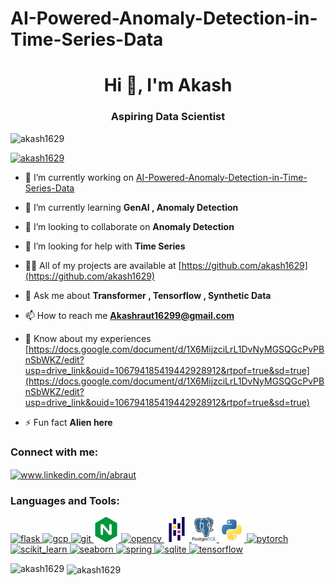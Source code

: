 # AI-Powered-Anomaly-Detection-in-Time-Series-Data
<h1 align="center">Hi 👋, I'm Akash</h1>
<h3 align="center">Aspiring Data Scientist</h3>

<p align="left"> <img src="https://komarev.com/ghpvc/?username=akash1629&label=Profile%20views&color=0e75b6&style=flat" alt="akash1629" /> </p>

<p align="left"> <a href="https://github.com/ryo-ma/github-profile-trophy"><img src="https://github-profile-trophy.vercel.app/?username=akash1629" alt="akash1629" /></a> </p>

- 🔭 I’m currently working on [AI-Powered-Anomaly-Detection-in-Time-Series-Data](https://github.com/akash1629/AI-Powered-Anomaly-Detection-in-Time-Series-Data)

- 🌱 I’m currently learning **GenAI , Anomaly Detection**

- 👯 I’m looking to collaborate on **Anomaly Detection**

- 🤝 I’m looking for help with **Time Series**

- 👨‍💻 All of my projects are available at [https://github.com/akash1629](https://github.com/akash1629)

- 💬 Ask me about **Transformer , Tensorflow , Synthetic Data**

- 📫 How to reach me **Akashraut16299@gmail.com**

- 📄 Know about my experiences [https://docs.google.com/document/d/1X6MijzciLrL1DvNyMGSQGcPvPBnSbWKZ/edit?usp=drive_link&ouid=106794185419442928912&rtpof=true&sd=true](https://docs.google.com/document/d/1X6MijzciLrL1DvNyMGSQGcPvPBnSbWKZ/edit?usp=drive_link&ouid=106794185419442928912&rtpof=true&sd=true)

- ⚡ Fun fact **Alien here**

<h3 align="left">Connect with me:</h3>
<p align="left">
<a href="https://linkedin.com/in/www.linkedin.com/in/abraut" target="blank"><img align="center" src="https://raw.githubusercontent.com/rahuldkjain/github-profile-readme-generator/master/src/images/icons/Social/linked-in-alt.svg" alt="www.linkedin.com/in/abraut" height="30" width="40" /></a>
</p>

<h3 align="left">Languages and Tools:</h3>
<p align="left"> <a href="https://flask.palletsprojects.com/" target="_blank" rel="noreferrer"> <img src="https://www.vectorlogo.zone/logos/pocoo_flask/pocoo_flask-icon.svg" alt="flask" width="40" height="40"/> </a> <a href="https://cloud.google.com" target="_blank" rel="noreferrer"> <img src="https://www.vectorlogo.zone/logos/google_cloud/google_cloud-icon.svg" alt="gcp" width="40" height="40"/> </a> <a href="https://git-scm.com/" target="_blank" rel="noreferrer"> <img src="https://www.vectorlogo.zone/logos/git-scm/git-scm-icon.svg" alt="git" width="40" height="40"/> </a> <a href="https://www.nginx.com" target="_blank" rel="noreferrer"> <img src="https://raw.githubusercontent.com/devicons/devicon/master/icons/nginx/nginx-original.svg" alt="nginx" width="40" height="40"/> </a> <a href="https://opencv.org/" target="_blank" rel="noreferrer"> <img src="https://www.vectorlogo.zone/logos/opencv/opencv-icon.svg" alt="opencv" width="40" height="40"/> </a> <a href="https://pandas.pydata.org/" target="_blank" rel="noreferrer"> <img src="https://raw.githubusercontent.com/devicons/devicon/2ae2a900d2f041da66e950e4d48052658d850630/icons/pandas/pandas-original.svg" alt="pandas" width="40" height="40"/> </a> <a href="https://www.postgresql.org" target="_blank" rel="noreferrer"> <img src="https://raw.githubusercontent.com/devicons/devicon/master/icons/postgresql/postgresql-original-wordmark.svg" alt="postgresql" width="40" height="40"/> </a> <a href="https://www.python.org" target="_blank" rel="noreferrer"> <img src="https://raw.githubusercontent.com/devicons/devicon/master/icons/python/python-original.svg" alt="python" width="40" height="40"/> </a> <a href="https://pytorch.org/" target="_blank" rel="noreferrer"> <img src="https://www.vectorlogo.zone/logos/pytorch/pytorch-icon.svg" alt="pytorch" width="40" height="40"/> </a> <a href="https://scikit-learn.org/" target="_blank" rel="noreferrer"> <img src="https://upload.wikimedia.org/wikipedia/commons/0/05/Scikit_learn_logo_small.svg" alt="scikit_learn" width="40" height="40"/> </a> <a href="https://seaborn.pydata.org/" target="_blank" rel="noreferrer"> <img src="https://seaborn.pydata.org/_images/logo-mark-lightbg.svg" alt="seaborn" width="40" height="40"/> </a> <a href="https://spring.io/" target="_blank" rel="noreferrer"> <img src="https://www.vectorlogo.zone/logos/springio/springio-icon.svg" alt="spring" width="40" height="40"/> </a> <a href="https://www.sqlite.org/" target="_blank" rel="noreferrer"> <img src="https://www.vectorlogo.zone/logos/sqlite/sqlite-icon.svg" alt="sqlite" width="40" height="40"/> </a> <a href="https://www.tensorflow.org" target="_blank" rel="noreferrer"> <img src="https://www.vectorlogo.zone/logos/tensorflow/tensorflow-icon.svg" alt="tensorflow" width="40" height="40"/> </a> </p>

<p><img align="left" src="https://github-readme-stats.vercel.app/api/top-langs?username=akash1629&show_icons=true&locale=en&layout=compact" alt="akash1629" /></p>

<p>&nbsp;<img align="center" src="https://github-readme-stats.vercel.app/api?username=akash1629&show_icons=true&locale=en" alt="akash1629" /></p>
